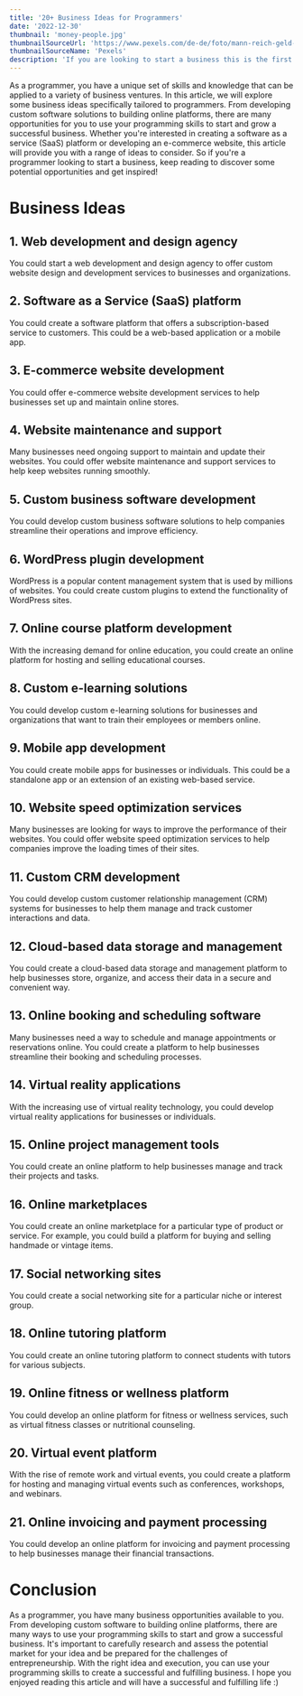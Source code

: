 ```yaml
---
title: '20+ Business Ideas for Programmers'
date: '2022-12-30'
thumbnail: 'money-people.jpg'
thumbnailSourceUrl: 'https://www.pexels.com/de-de/foto/mann-reich-geld-dollar-6914471/'
thumbnailSourceName: 'Pexels'
description: 'If you are looking to start a business this is the first place to go.'
---
```

As a programmer, you have a unique set of skills and knowledge that can be applied to a variety of business ventures. In this article, we will explore some business ideas specifically tailored to programmers. From developing custom software solutions to building online platforms, there are many opportunities for you to use your programming skills to start and grow a successful business. Whether you're interested in creating a software as a service (SaaS) platform or developing an e-commerce website, this article will provide you with a range of ideas to consider. So if you're a programmer looking to start a business, keep reading to discover some potential opportunities and get inspired!

# Business Ideas

## 1. Web development and design agency
You could start a web development and design agency to offer custom website design and development services to businesses and organizations.

## 2. Software as a Service (SaaS) platform
You could create a software platform that offers a subscription-based service to customers. This could be a web-based application or a mobile app.

## 3. E-commerce website development
You could offer e-commerce website development services to help businesses set up and maintain online stores.

## 4. Website maintenance and support
Many businesses need ongoing support to maintain and update their websites. You could offer website maintenance and support services to help keep websites running smoothly.

## 5. Custom business software development
You could develop custom business software solutions to help companies streamline their operations and improve efficiency.

## 6. WordPress plugin development
WordPress is a popular content management system that is used by millions of websites. You could create custom plugins to extend the functionality of WordPress sites.

## 7. Online course platform development
With the increasing demand for online education, you could create an online platform for hosting and selling educational courses.

## 8. Custom e-learning solutions
You could develop custom e-learning solutions for businesses and organizations that want to train their employees or members online.

## 9. Mobile app development
You could create mobile apps for businesses or individuals. This could be a standalone app or an extension of an existing web-based service.

## 10. Website speed optimization services
Many businesses are looking for ways to improve the performance of their websites. You could offer website speed optimization services to help companies improve the loading times of their sites.

## 11. Custom CRM development
You could develop custom customer relationship management (CRM) systems for businesses to help them manage and track customer interactions and data.

## 12. Cloud-based data storage and management
You could create a cloud-based data storage and management platform to help businesses store, organize, and access their data in a secure and convenient way.

## 13. Online booking and scheduling software
Many businesses need a way to schedule and manage appointments or reservations online. You could create a platform to help businesses streamline their booking and scheduling processes.

## 14. Virtual reality applications
With the increasing use of virtual reality technology, you could develop virtual reality applications for businesses or individuals.

## 15. Online project management tools
You could create an online platform to help businesses manage and track their projects and tasks.

## 16. Online marketplaces
You could create an online marketplace for a particular type of product or service. For example, you could build a platform for buying and selling handmade or vintage items.

## 17. Social networking sites
You could create a social networking site for a particular niche or interest group.

## 18. Online tutoring platform
You could create an online tutoring platform to connect students with tutors for various subjects.

## 19. Online fitness or wellness platform
You could develop an online platform for fitness or wellness services, such as virtual fitness classes or nutritional counseling.

## 20. Virtual event platform
With the rise of remote work and virtual events, you could create a platform for hosting and managing virtual events such as conferences, workshops, and webinars.

## 21. Online invoicing and payment processing
You could develop an online platform for invoicing and payment processing to help businesses manage their financial transactions.

# Conclusion
As a programmer, you have many business opportunities available to you. From developing custom software to building online platforms, there are many ways to use your programming skills to start and grow a successful business. It's important to carefully research and assess the potential market for your idea and be prepared for the challenges of entrepreneurship. With the right idea and execution, you can use your programming skills to create a successful and fulfilling business. I hope you enjoyed reading this article and will have a successful and fulfilling life :)